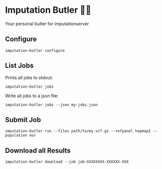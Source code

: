 # Imputation Butler :man_juggling:
Your personal butler for imputationserver

## Configure

```
imputation-butler configure
```


## List Jobs

Prints all jobs to stdout:

```
imputation-butler jobs
```

Write all jobs to a json file:

```
imputation-butler jobs --json my-jobs.json
```

## Submit Job

```
imputation-butler run --files path/to/my.vcf.gz --refpanel hapmap2 --population eur
```

## Download all Results

```
imputation-butler download --job job-XXXXXXXX-XXXXXX-XXX
```

